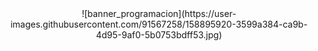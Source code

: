 <div align="center" >  
![banner_programacion](https://user-images.githubusercontent.com/91567258/158895920-3599a384-ca9b-4d95-9af0-5b0753bdff53.jpg)
</div>
<!--
**Onee12/Onee12** is a ✨ _special_ ✨ repository because its `README.md` (this file) appears on your GitHub profile.

Here are some ideas to get you started:

- 🔭 I’m currently working on ...
- 🌱 I’m currently learning ...
- 👯 I’m looking to collaborate on ...
- 🤔 I’m looking for help with ...
- 💬 Ask me about ...
- 📫 How to reach me: ...
- 😄 Pronouns: ...
- ⚡ Fun fact: ...
-->
